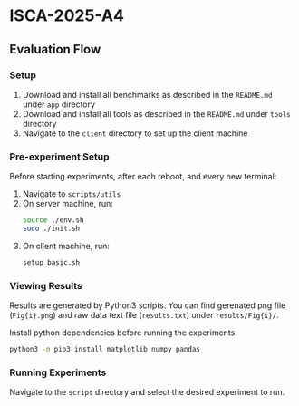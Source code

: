# ISCA-2025-A4

## Evaluation Flow

### Setup
1. Download and install all benchmarks as described in the `README.md` under `app` directory
2. Download and install all tools as described in the `README.md` under `tools` directory
3. Navigate to the `client` directory to set up the client machine

### Pre-experiment Setup
Before starting experiments, after each reboot, and every new terminal:
1. Navigate to `scripts/utils`
2. On server machine, run:
   ```bash
   source ./env.sh
   sudo ./init.sh
   ```
3. On client machine, run:
   ```bash
   setup_basic.sh
   ```

### Viewing Results

Results are generated by Python3 scripts. You can find gerenated png file (`Fig{i}.png`) and raw data text file (`results.txt`) under `results/Fig{i}/`.

Install python dependencies before running the experiments.

```bash
python3 -m pip3 install matplotlib numpy pandas
```

### Running Experiments
Navigate to the `script` directory and select the desired experiment to run.

